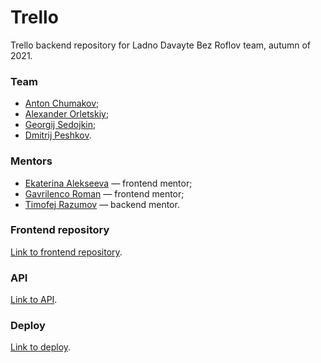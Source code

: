 # Trello

Trello backend repository for Ladno Davayte Bez Roflov team, autumn of 2021.

### Team

* [Anton Chumakov](https://github.com/TonyBlock);
* [Alexander Orletskiy](https://github.com/Trollbump);
* [Georgij Sedojkin](https://github.com/GeorgiyX);
* [Dmitrij Peshkov](https://github.com/DPeshkoff).

### Mentors

* [Ekaterina Alekseeva](https://github.com/yletamitlu) — frontend mentor;
* [Gavrilenco Roman](https://github.com/gavroman) — frontend mentor;
* [Timofej Razumov](https://github.com/TimRazumov) — backend mentor.

### Frontend repository
[Link to frontend repository](https://github.com/frontend-park-mail-ru/2021_2_LadnoDavayteBezRoflov).

### API
[Link to API](https://app.swaggerhub.com/apis/DPeshkoff/LadnoDavayteBezRoflov).

### Deploy
[Link to deploy](http://95.163.213.142).
